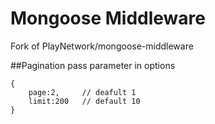 # Mongoose Middleware

Fork of PlayNetwork/mongoose-middleware

##Pagination
pass parameter in options
```
{
	page:2,		// deafult 1
	limit:200	// default 10
}

